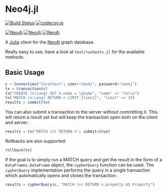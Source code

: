 # Neo4j.jl

[![Build Status](https://travis-ci.org/glesica/Neo4j.jl.svg?branch=master)](https://travis-ci.org/glesica/Neo4j.jl)
[![codecov.io](https://codecov.io/github/glesica/Neo4j.jl/coverage.svg?branch=master)](https://codecov.io/github/glesica/Neo4j.jl?branch=master)

[![Neo4j](http://pkg.julialang.org/badges/Neo4j_0.6.svg)](http://pkg.julialang.org/?pkg=Neo4j&ver=0.6)
[![Neo4j](http://pkg.julialang.org/badges/Neo4j_0.7.svg)](http://pkg.julialang.org/?pkg=Neo4j&ver=0.7)
[![Neo4j](http://pkg.julialang.org/badges/Neo4j_1.0.svg)](http://pkg.julialang.org/?pkg=Neo4j&ver=1.0)

A [Julia](http://julialang.org) client for the [Neo4j](http://neo4j.org) graph
database.

Really easy to use, have a look at ```test/runtests.jl``` for the available methods.

## Basic Usage

```julia
c = Connection("localhost"; user="neo4j", password="neo4j")
tx = transaction(c)
tx("CREATE (n:Lang) SET n.name = \$name", "name" => "Julia")
tx("MATCH (n:Lang) RETURN n LIMIT {limit}", "limit" => 10)
results = commit(tx)
```

You can also submit a transaction to the server without committing it. This
will return a result set but will keep the transaction open both on the client
and server:

```julia
results = tx("MATCH (n) RETURN n"; submit=true)
```

Rollbacks are also supported:

```julia
rollback(tx)
```

If the goal is to simply run a MATCH query and get the result in the form of a
`DataFrames.DataFrame` object, the `cypherQuery` function can be used.
The `cypherQuery` implementation performs the query in a single transaction which
automatically opens and closes the transaction:

```julia
results = cypherQuery(c, "MATCH (n) RETURN n.property AS Property")
```
